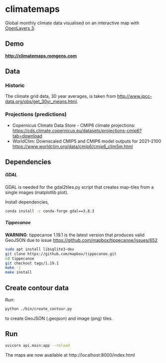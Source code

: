 # climatemaps
Global monthly climate data visualised on an interactive map with [OpenLayers 3](https://github.com/openlayers/ol3).

## Demo
**http://climatemaps.romgens.com**

## Data

### Historic
The climate grid data, 30 year averages, is taken from http://www.ipcc-data.org/obs/get_30yr_means.html.

### Projections (predictions)
- Copernicus Climate Data Store - CMIP6 climate projections:
https://cds.climate.copernicus.eu/datasets/projections-cmip6?tab=download
- WorldClim: Downscaled CMIP5 and CMIP6 model outputs for 2021–2100 https://www.worldclim.org/data/cmip6/cmip6_clim5m.html

## Dependencies

##### GDAL
GDAL is needed for the gdal2tiles.py script that creates map-tiles from a single images (matplotlib plot).

Install dependencies,
```bash
conda install -c conda-forge gdal==3.8.3
```

##### Tippecanoe
**WARNING**: tippecanoe 1.19.1 is the latest version that produces valid GeoJSON due to issue https://github.com/mapbox/tippecanoe/issues/652

```bash
sudo apt install libsqlite3-dev
git clone https://github.com/mapbox/tippecanoe.git
cd tippecanoe
git checkout tags/1.19.1
make -j
make install
```

## Create contour data
Run:
```bash
python ./bin/create_contour.py
```

to create GeoJSON (.geojson) and image (png) tiles.

## Run
```bash
uvicorn api.main:app --reload
```

The maps are now available at http://localhost:8000/index.html
